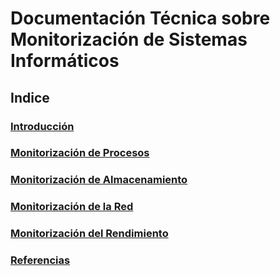 # **Documentación Técnica sobre Monitorización de Sistemas Informáticos**

## **Indice**

### [Introducción](Introducción.md)

### [Monitorización de Procesos](Monitorizacion-de-procesos.md)

### [Monitorización de Almacenamiento](Monitorizacion-de-almacenamiento.md)

### [Monitorización de la Red](Monitorizacion-de-la-red.md)

### [Monitorización del Rendimiento](Monitorizacion-de-Rendimiento-del-Sistema.md)

### [Referencias](Referencias.md)

